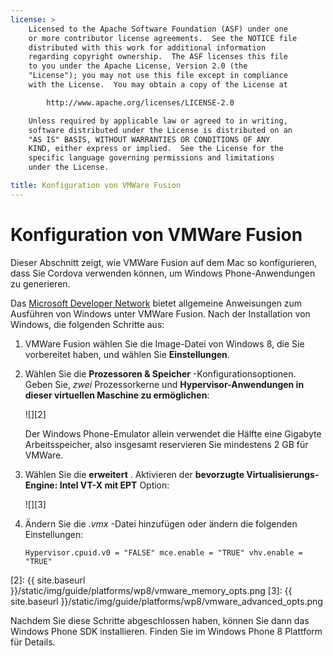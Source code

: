 ```yaml
---
license: >
    Licensed to the Apache Software Foundation (ASF) under one
    or more contributor license agreements.  See the NOTICE file
    distributed with this work for additional information
    regarding copyright ownership.  The ASF licenses this file
    to you under the Apache License, Version 2.0 (the
    "License"); you may not use this file except in compliance
    with the License.  You may obtain a copy of the License at

        http://www.apache.org/licenses/LICENSE-2.0

    Unless required by applicable law or agreed to in writing,
    software distributed under the License is distributed on an
    "AS IS" BASIS, WITHOUT WARRANTIES OR CONDITIONS OF ANY
    KIND, either express or implied.  See the License for the
    specific language governing permissions and limitations
    under the License.

title: Konfiguration von VMWare Fusion
---
```


# Konfiguration von VMWare Fusion

Dieser Abschnitt zeigt, wie VMWare Fusion auf dem Mac so konfigurieren, dass Sie Cordova verwenden können, um Windows Phone-Anwendungen zu generieren.

Das [Microsoft Developer Network][1] bietet allgemeine Anweisungen zum Ausführen von Windows unter VMWare Fusion. Nach der Installation von Windows, die folgenden Schritte aus:

 [1]: http://msdn.microsoft.com/en-US/library/windows/apps/jj945426

1.  VMWare Fusion wählen Sie die Image-Datei von Windows 8, die Sie vorbereitet haben, und wählen Sie **Einstellungen**.

2.  Wählen Sie die **Prozessoren & Speicher** -Konfigurationsoptionen. Geben Sie, *zwei* Prozessorkerne und **Hypervisor-Anwendungen in dieser virtuellen Maschine zu ermöglichen**:
    
    ![][2]
    
    Der Windows Phone-Emulator allein verwendet die Hälfte eine Gigabyte Arbeitsspeicher, also insgesamt reservieren Sie mindestens 2 GB für VMWare.

3.  Wählen Sie die **erweitert** . Aktivieren der **bevorzugte Virtualisierungs-Engine: Intel VT-X mit EPT** Option:
    
    ![][3]

4.  Ändern Sie die *.vmx* -Datei hinzufügen oder ändern die folgenden Einstellungen:
    
        Hypervisor.cpuid.v0 = "FALSE" mce.enable = "TRUE" vhv.enable = "TRUE"
        

 [2]: {{ site.baseurl }}/static/img/guide/platforms/wp8/vmware_memory_opts.png
 [3]: {{ site.baseurl }}/static/img/guide/platforms/wp8/vmware_advanced_opts.png

Nachdem Sie diese Schritte abgeschlossen haben, können Sie dann das Windows Phone SDK installieren. Finden Sie im Windows Phone 8 Plattform für Details.

